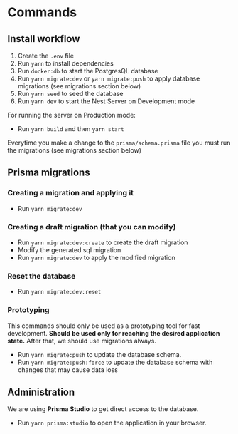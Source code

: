# Commands

## Install workflow

1. Create the `.env` file
2. Run `yarn` to install dependencies
3. Run `docker:db` to start the PostgresQL database
4. Run `yarn migrate:dev` or `yarn migrate:push` to apply database migrations (see migrations section below)
5. Run `yarn seed` to seed the database
6. Run `yarn dev` to start the Nest Server on Development mode

For running the server on Production mode:

- Run `yarn build` and then `yarn start`

Everytime you make a change to the `prisma/schema.prisma` file you must run the migrations (see migrations section below)

## Prisma migrations

### Creating a migration and applying it

- Run `yarn migrate:dev`

### Creating a draft migration (that you can modify)

- Run `yarn migrate:dev:create` to create the draft migration
- Modify the generated sql migration
- Run `yarn migrate:dev` to apply the modified migration

### Reset the database

- Run `yarn migrate:dev:reset`

### Prototyping

This commands should only be used as a prototyping tool for fast development. **Should be used only for reaching the desired application state.** After that, we should use migrations always.

- Run `yarn migrate:push` to update the database schema.
- Run `yarn migrate:push:force` to update the database schema with changes that may cause data loss

## Administration

We are using **Prisma Studio** to get direct access to the database.

- Run `yarn prisma:studio` to open the application in your browser.
